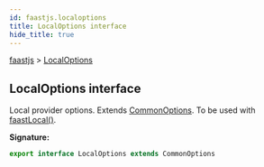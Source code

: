 ```yaml
---
id: faastjs.localoptions
title: LocalOptions interface
hide_title: true
---
```

[faastjs](./faastjs.md) &gt; [LocalOptions](./faastjs.localoptions.md)

## LocalOptions interface

Local provider options. Extends [CommonOptions](./faastjs.commonoptions.md)<!-- -->. To be used with [faastLocal()](./faastjs.faastlocal.md)<!-- -->.

<b>Signature:</b>

```typescript
export interface LocalOptions extends CommonOptions 
```